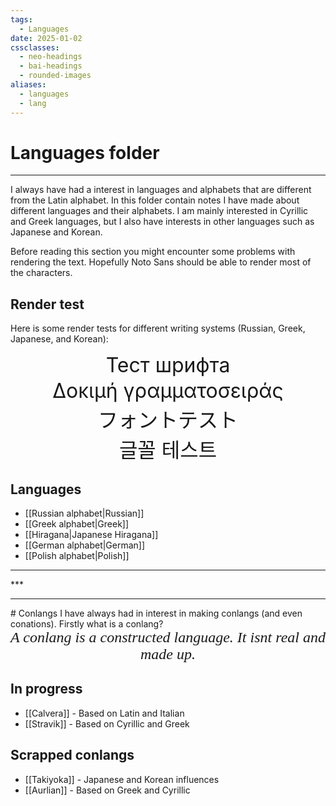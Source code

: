 ```yaml
---
tags:
  - Languages
date: 2025-01-02
cssclasses:
  - neo-headings
  - bai-headings
  - rounded-images
aliases:
  - languages
  - lang
---
```

# Languages folder

***

I always have had a interest in languages and alphabets that are different from the Latin alphabet. In this folder contain notes I have made about different languages and their alphabets. I am mainly interested in Cyrillic and Greek languages, but I also have interests in other languages such as Japanese and Korean.

Before reading this section you might encounter some problems with rendering the text. Hopefully Noto Sans should be able to render most of the characters.

## Render test

Here is some render tests for different writing systems (Russian, Greek, Japanese, and Korean):

<p style="font-size:xx-large;text-align:center;margin:2px;">Тест шрифта</p>

<p style="font-size:xx-large;text-align:center;margin:2px;">Δοκιμή γραμματοσειράς</p>

<p style="font-size:xx-large;text-align:center;margin:2px;">フォントテスト</p>

<p style="font-size:xx-large;text-align:center;margin:2px;">글꼴 테스트</p>

## Languages
- [[Russian alphabet|Russian]]
- [[Greek alphabet|Greek]]
- [[Hiragana|Japanese Hiragana]]
- [[German alphabet|German]]
- [[Polish alphabet|Polish]]

<div class="X42-star-break-line-container">
<hr>
<p class="X42-star-break-line">***</p>
<hr>
</div>
# Conlangs
I have always had in interest in making conlangs (and even conations). Firstly what is a conlang?

<p style="font-size:x-large;text-align:center;margin:0;font-family:sanserif;"><i>A conlang is a constructed language. It isnt real and made up.</i></p>

## In progress
- [[Calvera]] - Based on Latin and Italian
- [[Stravik]] - Based on Cyrillic and Greek
## Scrapped conlangs
- [[Takiyoka]] - Japanese and Korean influences 
- [[Aurlian]] - Based on Greek and Cyrillic 